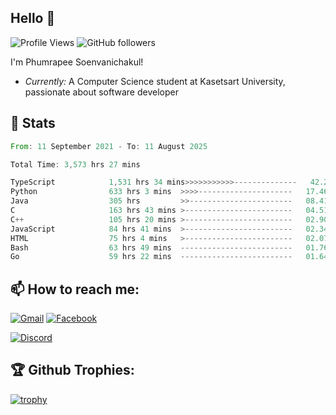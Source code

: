 
<h2>Hello 👋</h2> 

![Profile Views](https://komarev.com/ghpvc/?username=Homiez09&label=Profile%20views&color=0e75b6&style=flat)
![GitHub followers](https://img.shields.io/github/followers/HomieZ09.svg?style=social&label=Follow)


I'm Phumrapee Soenvanichakul!

- <i>Currently:</i> A Computer Science student at Kasetsart University, passionate about software developer

<h2>👀 Stats</h2>

<!--START_SECTION:waka-->

```rust
From: 11 September 2021 - To: 11 August 2025

Total Time: 3,573 hrs 27 mins

TypeScript            1,531 hrs 34 mins>>>>>>>>>>>--------------   42.23 %
Python                633 hrs 3 mins  >>>>---------------------   17.46 %
Java                  305 hrs         >>-----------------------   08.41 %
C                     163 hrs 43 mins >------------------------   04.51 %
C++                   105 hrs 20 mins >------------------------   02.90 %
JavaScript            84 hrs 41 mins  >------------------------   02.34 %
HTML                  75 hrs 4 mins   >------------------------   02.07 %
Bash                  63 hrs 49 mins  -------------------------   01.76 %
Go                    59 hrs 22 mins  -------------------------   01.64 %
```

<!--END_SECTION:waka-->

<h2>📫 How to reach me:</h2>

<a href="mailto:phumrapeesoen1@gmail.com">![Gmail](https://img.shields.io/badge/Gmail-D14836?style=for-the-badge&logo=gmail&logoColor=white)</a> 
<a href="https://web.facebook.com/phumrapee.soenvanichakul.3/">![Facebook](https://img.shields.io/badge/Facebook-4267B2?style=for-the-badge&logo=facebook&logoColor=white)</a>

<a href="https://discord.gg/EWnAEUtFVm">![Discord](https://discord.c99.nl/widget/theme-1/297740667784921089.png)</a> 

<h2>🏆 Github Trophies:</h2>

[![trophy](https://github-profile-trophy.vercel.app/?username=Homiez09&theme=discord&row=1)](https://github.com/ryo-ma/github-profile-trophy)
